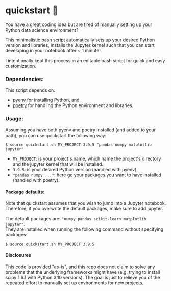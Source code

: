 # quickstart 🚀 

You have a great coding idea but are tired of manually setting up your Python data science environment? 

This minimalistic bash script automatically sets up your desired Python version and libraries, installs the Jupyter kernel such that you can start developing in your notebook after ~ 1 minute!  

I intentionally kept this process in an editable bash script for quick and easy customization. 


### Dependencies:  
This script depends on:  
- [pyenv](https://ggkbase-help.berkeley.edu/how-to/install-pyenv/) for installing Python, and  
- [poetry](https://python-poetry.org/docs/) for handling the Python environment and libraries.


### Usage:
Assuming you have both pyenv and poetry installed (and added to your path), you can use quickstart the following way:   

```$ source quickstart.sh MY_PROJECT 3.9.5 "pandas numpy matplotlib jupyter"```  

- `MY_PROJECT`: is your project's name, which name the project's directory and the jupyter kernel that will be installed. 
- `3.9.5`: is your desired Python version (handled with pyenv) 
- `"pandas numpy ..."`: here go your packages you want to have installed (handled with poetry). 

#### Package defaults:  

Note that quickstart assumes that you wish to jump into a Jupyter notebook. Therefore, if you overwrite the default packages, make sure to add jupyter. 

The default packages are: `"numpy pandas scikit-learn matplotlib jupyter"`.  
They are installed when running the following command without specifying packages:   

```$ source quickstart.sh MY_PROJECT 3.9.5```   


#### Disclosures  

This code is provided "as-is", and this repo does not claim to solve any problems that the underlying frameworks might have (e.g. trying to install scipy 1.6.1 with Python 3.10 versions). The goal is just to relieve you of the repeated effort to manually set up environments for new projects. 
 
